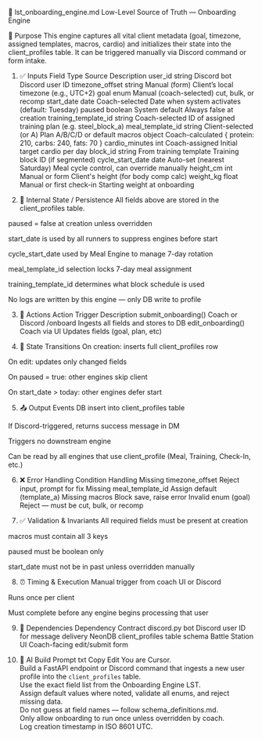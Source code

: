 🧾 lst_onboarding_engine.md
Low-Level Source of Truth — Onboarding Engine

🎯 Purpose
This engine captures all vital client metadata (goal, timezone, assigned templates, macros, cardio) and initializes their state into the client_profiles table. It can be triggered manually via Discord command or form intake.

1. ✅ Inputs
Field	Type	Source	Description
user_id	string	Discord bot	Discord user ID
timezone_offset	string	Manual (form)	Client’s local timezone (e.g., UTC+2)
goal	enum	Manual (coach-selected)	cut, bulk, or recomp
start_date	date	Coach-selected	Date when system activates (default: Tuesday)
paused	boolean	System default	Always false at creation
training_template_id	string	Coach-selected	ID of assigned training plan (e.g. steel_block_a)
meal_template_id	string	Client-selected (or A)	Plan A/B/C/D or default
macros	object	Coach-calculated	{ protein: 210, carbs: 240, fats: 70 }
cardio_minutes	int	Coach-assigned	Initial target cardio per day
block_id	string	From training template	Training block ID (if segmented)
cycle_start_date	date	Auto-set (nearest Saturday)	Meal cycle control, can override manually
height_cm	int	Manual or form	Client's height (for body comp calc)
weight_kg	float	Manual or first check-in	Starting weight at onboarding

2. 🧠 Internal State / Persistence
All fields above are stored in the client_profiles table.

paused = false at creation unless overridden

start_date is used by all runners to suppress engines before start

cycle_start_date used by Meal Engine to manage 7-day rotation

meal_template_id selection locks 7-day meal assignment

training_template_id determines what block schedule is used

No logs are written by this engine — only DB write to profile

3. 🔧 Actions
Action	Trigger	Description
submit_onboarding()	Coach or Discord /onboard	Ingests all fields and stores to DB
edit_onboarding()	Coach via UI	Updates fields (goal, plan, etc)

4. 🔁 State Transitions
On creation: inserts full client_profiles row

On edit: updates only changed fields

On paused = true: other engines skip client

On start_date > today: other engines defer start

5. 📤 Output Events
DB insert into client_profiles table

If Discord-triggered, returns success message in DM

Triggers no downstream engine

Can be read by all engines that use client_profile (Meal, Training, Check-In, etc.)

6. ❌ Error Handling
Condition	Handling
Missing timezone_offset	Reject input, prompt for fix
Missing meal_template_id	Assign default (template_a)
Missing macros	Block save, raise error
Invalid enum (goal)	Reject — must be cut, bulk, or recomp

7. ✅ Validation & Invariants
All required fields must be present at creation

macros must contain all 3 keys

paused must be boolean only

start_date must not be in past unless overridden manually

8. ⏰ Timing & Execution
Manual trigger from coach UI or Discord

Runs once per client

Must complete before any engine begins processing that user

9. 🔗 Dependencies
Dependency	Contract
discord.py bot	Discord user ID for message delivery
NeonDB	client_profiles table schema
Battle Station UI	Coach-facing edit/submit form

10. 🧠 AI Build Prompt
txt
Copy
Edit
You are Cursor.  
Build a FastAPI endpoint or Discord command that ingests a new user profile into the `client_profiles` table.  
Use the exact field list from the Onboarding Engine LST.  
Assign default values where noted, validate all enums, and reject missing data.  
Do not guess at field names — follow schema_definitions.md.  
Only allow onboarding to run once unless overridden by coach.  
Log creation timestamp in ISO 8601 UTC.  